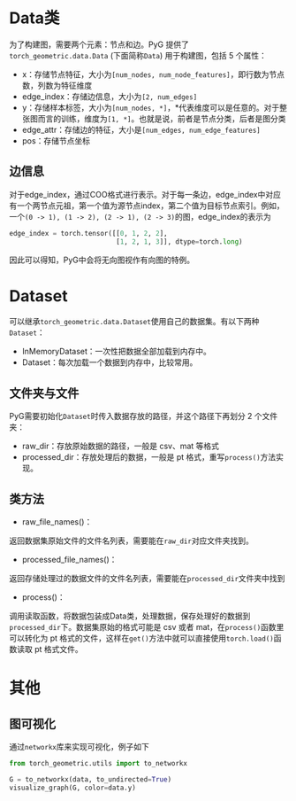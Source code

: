 # Data类

为了构建图，需要两个元素：节点和边。PyG 提供了`torch_geometric.data.Data` (下面简称`Data`) 用于构建图，包括 5 个属性：

- x：存储节点特征，大小为`[num_nodes, num_node_features]`，即行数为节点数，列数为特征维度
- edge_index：存储边信息，大小为`[2, num_edges]`
- y：存储样本标签，大小为`[num_nodes, *]`，*代表维度可以是任意的。对于整张图而言的训练，维度为`[1, *]`。也就是说，前者是节点分类，后者是图分类
- edge_attr：存储边的特征，大小是`[num_edges, num_edge_features]`
- pos：存储节点坐标

## 边信息

对于edge_index，通过COO格式进行表示。对于每一条边，edge_index中对应有一个两节点元祖，第一个值为源节点index，第二个值为目标节点索引。例如，一个`(0 -> 1), (1 -> 2), (2 -> 1), (2 -> 3)`的图，edge_index的表示为

```python
edge_index = torch.tensor([[0, 1, 2, 2],
                           [1, 2, 1, 3]], dtype=torch.long)
```

因此可以得知，PyG中会将无向图视作有向图的特例。



# Dataset

可以继承`torch_geometric.data.Dataset`使用自己的数据集。有以下两种`Dataset`：

- InMemoryDataset：一次性把数据全部加载到内存中。
- Dataset：每次加载一个数据到内存中，比较常用。

## 文件夹与文件

PyG需要初始化`Dataset`时传入数据存放的路径，并这个路径下再划分 2 个文件夹：

- raw_dir：存放原始数据的路径，一般是 csv、mat 等格式
- processed_dir：存放处理后的数据，一般是 pt 格式，重写`process()`方法实现。

## 类方法

- raw_file_names()：

返回数据集原始文件的文件名列表，需要能在`raw_dir`对应文件夹找到。

- processed_file_names()：

返回存储处理过的数据文件的文件名列表，需要能在`processed_dir`文件夹中找到

- process()：

调用读取函数，将数据包装成Data类，处理数据，保存处理好的数据到`processed_dir`下。数据集原始的格式可能是 csv 或者 mat，在`process()`函数里可以转化为 pt 格式的文件，这样在`get()`方法中就可以直接使用`torch.load()`函数读取 pt 格式文件。





# 其他

## 图可视化

通过`networkx`库来实现可视化，例子如下

```python
from torch_geometric.utils import to_networkx

G = to_networkx(data, to_undirected=True)
visualize_graph(G, color=data.y)
```

